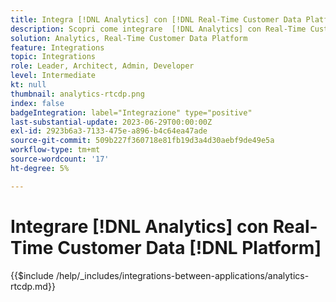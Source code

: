 ```yaml
---
title: Integra [!DNL Analytics] con [!DNL Real-Time Customer Data Platform]
description: Scopri come integrare  [!DNL Analytics] con Real-Time Customer Data [!DNL Platform].
solution: Analytics, Real-Time Customer Data Platform
feature: Integrations
topic: Integrations
role: Leader, Architect, Admin, Developer
level: Intermediate
kt: null
thumbnail: analytics-rtcdp.png
index: false
badgeIntegration: label="Integrazione" type="positive"
last-substantial-update: 2023-06-29T00:00:00Z
exl-id: 2923b6a3-7133-475e-a896-b4c64ea47ade
source-git-commit: 509b227f360718e81fb19d3a4d30aebf9de49e5a
workflow-type: tm+mt
source-wordcount: '17'
ht-degree: 5%

---
```


# Integrare [!DNL Analytics] con Real-Time Customer Data [!DNL Platform]

{{$include /help/_includes/integrations-between-applications/analytics-rtcdp.md}}
